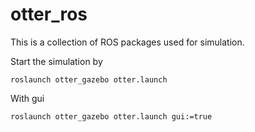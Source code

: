 # otter_ros
This is a collection of ROS packages used for simulation.

Start the simulation by
```
roslaunch otter_gazebo otter.launch
```

With gui
```
roslaunch otter_gazebo otter.launch gui:=true
```
